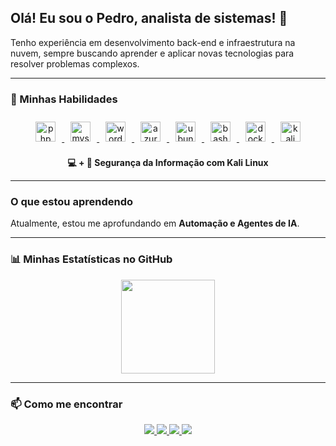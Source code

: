## Olá! Eu sou o Pedro, analista de sistemas! 👋

Tenho experiência em desenvolvimento back-end e infraestrutura na nuvem, sempre buscando aprender e aplicar novas tecnologias para resolver problemas complexos.

---

### 🚀 Minhas Habilidades

<p align="center">
  <a href="https://www.php.net" target="_blank"> 
    <img src="https://cdn.jsdelivr.net/gh/devicons/devicon/icons/php/php-original.svg" alt="php" width="32" height="32" style="margin: 10px;"/> 
  </a>
  <a href="https://www.mysql.com/" target="_blank"> 
    <img src="https://cdn.jsdelivr.net/gh/devicons/devicon/icons/mysql/mysql-original-wordmark.svg" alt="mysql" width="32" height="32" style="margin: 10px;"/> 
  </a>
  <a href="https://wordpress.org" target="_blank"> 
    <img src="https://cdn.jsdelivr.net/gh/devicons/devicon/icons/wordpress/wordpress-plain.svg" alt="wordpress" width="32" height="32" style="margin: 10px;"/> 
  </a>
  <a href="https://azure.microsoft.com/pt-br/" target="_blank"> 
    <img src="https://cdn.jsdelivr.net/gh/devicons/devicon/icons/azure/azure-original.svg" alt="azure" width="32" height="32" style="margin: 10px;"/> 
  </a>
  <a href="https://www.ubuntu.com" target="_blank"> 
    <img src="https://assets.ubuntu.com/v1/29985a98-ubuntu-logo32.png" alt="ubuntu" width="32" height="32" style="margin: 10px;"/> 
  </a>
  <a href="https://www.gnu.org/software/bash/" target="_blank"> 
    <img src="https://cdn.jsdelivr.net/gh/devicons/devicon/icons/bash/bash-original.svg" alt="bash" width="32" height="32" style="margin: 10px;"/> 
  </a>
  <a href="https://www.docker.com/" target="_blank"> 
    <img src="https://cdn.jsdelivr.net/gh/devicons/devicon/icons/docker/docker-original-wordmark.svg" alt="docker" width="32" height="32" style="margin: 10px;"/> 
  </a>
  <a href="https://www.kali.org/" target="_blank"> 
    <img src="https://upload.wikimedia.org/wikipedia/commons/2/2d/Kali-dragon-icon.svg" alt="kali linux" width="32" height="32" style="margin: 10px;"/> 
  </a>
</p>

<p align="center"><strong>💻 + 🔐 Segurança da Informação com Kali Linux</strong></p>

---

### O que estou aprendendo

Atualmente, estou me aprofundando em **Automação e Agentes de IA**.

---

### 📊 Minhas Estatísticas no GitHub

<div align="center">
  <img height="150" src="https://github-readme-stats.vercel.app/api/top-langs/?username=pedrohsmelo&layout=compact&langs_count=7&theme=dracula&hide_border=true"/>
</div>

---

### 📫 Como me encontrar

<p align="center">
  <a href="https://www.linkedin.com/in/pedro-h-melo/" target="_blank">
    <img src="https://img.shields.io/badge/-LinkedIn-%230077B5?style=for-the-badge&logo=linkedin&logoColor=white">
  </a>
  <a href="mailto:pedro.hsmelo@hotmail.com">
    <img src="https://img.shields.io/badge/Email-D14836?style=for-the-badge&logo=gmail&logoColor=white">
  </a>
  <a href="https://www.youtube.com/channel/UCe2qhKRj24PMiJRMe7-7TFA" target="_blank">
    <img src="https://img.shields.io/badge/YouTube-FF0000?style=for-the-badge&logo=youtube&logoColor=white">
  </a>
  <a href="https://www.instagram.com/cyber.rasta/" target="_blank">
    <img src="https://img.shields.io/badge/-Instagram-%23E4405F?style=for-the-badge&logo=instagram&logoColor=white">
  </a>
</p>
